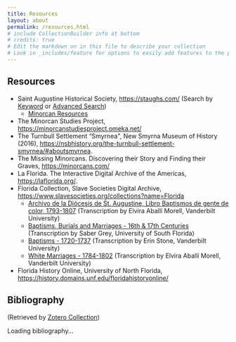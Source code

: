 ```yaml
---
title: Resources
layout: about
permalink: /resources.html
# include CollectionBuilder info at bottom
# credits: true
# Edit the markdown on in this file to describe your collection
# Look in _includes/feature for options to easily add features to the page
---
```


## Resources 

- Saint Augustine Historical Society, <https://staughs.com/> (Search by [Keyword](https://staughs.catalogaccess.com/search) or [Advanced Search](https://staughs.catalogaccess.com/advanced-search))
    * [Minorcan Resources](https://staughs.com/wp-content/uploads/2024/01/Minorcan-Resources.pdf) 
- The Minorcan Studies Project, <https://minorcanstudiesproject.omeka.net/>
- The Turnbull Settlement “Smyrnea", New Smyrna Museum of History (2016), <https://nsbhistory.org/the-turnbull-settlement-smyrnea/#aboutsmyrnea>. 
- The Missing Minorcans. Discovering their Story and Finding their Graves, <https://minorcans.com/>
- La Florida. The Interactive Digital Archive of the Americas, <https://laflorida.org/>. 
- Florida Collection, Slave Societies Digital Archive, <https://www.slavesocieties.org/collections?name=Florida>
    * [Archivo de la Diócesis de St. Augustine, Libro Baptismos de gente de color, 1793-1807](https://www.slavesocieties.org/assets/documents/Collections/Florida/St_Augustine_Bautismos_1793_1807_Transcription.pdf) (Transcription by Elvira Aballí Morell, Vanderbilt University)
    * [Baptisms, Burials and Marriages - 16th & 17th Centuries](https://www.slavesocieties.org/assets/documents/Collections/Florida/St_Augustine_1594_1644_Transcription.pdf) (Transcription by Saber Grey, University of South Florida)
    * [Baptisms - 1720-1737](https://www.slavesocieties.org/assets/documents/Collections/Florida/St_Augustine_1720_1737_Transcription.pdf) (Transcription by Erin Stone, Vanderbilt University)
    * [White Marriages - 1784-1802](https://www.slavesocieties.org/assets/documents/Collections/Florida/St_Augustine_White_Marriages_1784_1801_Transcription.pdf) (Transcription by Elvira Aballí Morell, Vanderbilt University)
- Florida History Online, University of North Florida, <https://history.domains.unf.edu/floridahistoryonline/>


## Bibliography

(Retrieved by [Zotero Collection](https://www.zotero.org/susannalles/collections/CVXCKQA9)) 

<div id="zotero-bibliography">Loading bibliography...</div>

<script>
  const userID = "1167759";
  const collectionKey = "CVXCKQA9";

  fetch(`https://api.zotero.org/users/${userID}/collections/${collectionKey}/items/top?format=bib&style=chicago-note-bibliography`)
    .then(response => response.text())
    .then(html => {
      // Insert raw HTML
      const parser = new DOMParser();
      const doc = parser.parseFromString(html, "text/html");
      const entries = doc.querySelectorAll(".csl-entry");
      const container = document.getElementById("zotero-bibliography");
      container.innerHTML = "";

      entries.forEach(entry => {
        let text = entry.innerHTML;

        // Detect bare URLs and wrap them in <a> tags
        text = text.replace(/(https?:\/\/[^\s<]+)/g, url => {
          return `<a href="${url}" target="_blank" rel="noopener noreferrer">${url}</a>`;
        });

        const div = document.createElement("div");
        div.classList.add("csl-entry");
        div.innerHTML = text;
        container.appendChild(div);
      });
    })
    .catch(error => {
      console.error("Error fetching Zotero data:", error);
      document.getElementById("zotero-bibliography").innerHTML = "Failed to load bibliography.";
    });
</script>



